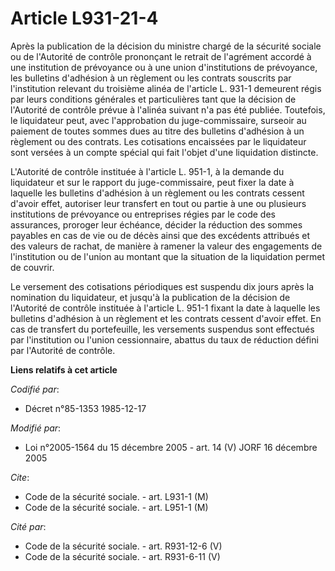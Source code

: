 # Article L931-21-4

Après la publication de la décision du ministre chargé de la sécurité sociale ou de l'Autorité de contrôle prononçant le
retrait de l'agrément accordé à une institution de prévoyance ou à une union d'institutions de prévoyance, les bulletins
d'adhésion à un règlement ou les contrats souscrits par l'institution relevant du troisième alinéa de l'article L. 931-1
demeurent régis par leurs conditions générales et particulières tant que la décision de l'Autorité de contrôle prévue à
l'alinéa suivant n'a pas été publiée. Toutefois, le liquidateur peut, avec l'approbation du juge-commissaire, surseoir au
paiement de toutes sommes dues au titre des bulletins d'adhésion à un règlement ou des contrats. Les cotisations encaissées
par le liquidateur sont versées à un compte spécial qui fait l'objet d'une liquidation distincte.

L'Autorité de contrôle instituée à l'article L. 951-1, à la demande du liquidateur et sur le rapport du juge-commissaire,
peut fixer la date à laquelle les bulletins d'adhésion à un règlement ou les contrats cessent d'avoir effet, autoriser leur
transfert en tout ou partie à une ou plusieurs institutions de prévoyance ou entreprises régies par le code des assurances,
proroger leur échéance, décider la réduction des sommes payables en cas de vie ou de décès ainsi que des excédents attribués
et des valeurs de rachat, de manière à ramener la valeur des engagements de l'institution ou de l'union au montant que la
situation de la liquidation permet de couvrir.

Le versement des cotisations périodiques est suspendu dix jours après la nomination du liquidateur, et jusqu'à la publication
de la décision de l'Autorité de contrôle instituée à l'article L. 951-1 fixant la date à laquelle les bulletins d'adhésion à
un règlement et les contrats cessent d'avoir effet. En cas de transfert du portefeuille, les versements suspendus sont
effectués par l'institution ou l'union cessionnaire, abattus du taux de réduction défini par l'Autorité de contrôle.

**Liens relatifs à cet article**

_Codifié par_:

  - Décret n°85-1353 1985-12-17

_Modifié par_:

  - Loi n°2005-1564 du 15 décembre 2005 - art. 14 (V) JORF 16 décembre 2005

_Cite_:

  - Code de la sécurité sociale. - art. L931-1 (M)
  - Code de la sécurité sociale. - art. L951-1 (M)

_Cité par_:

  - Code de la sécurité sociale. - art. R931-12-6 (V)
  - Code de la sécurité sociale. - art. R931-6-11 (V)
